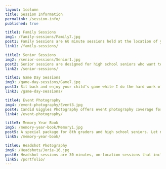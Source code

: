 ```yaml
---
layout: 1column
title: Session Information
permalink: /session-info/
published: true

title1: Family Sessions
img1: /family-sessions/Family7.jpg
post1: Family Sessions are 60 minute sessions held at the location of your choice where I will capture a mixture of portraits and candid shots of your family together. 
link1: /family-sessions/

title2: Senior Sessions
img2: /senior-sessions/Senior1.jpg
post2: Senior sessions are designed for high school seniors who want to show off their accomplishments with high-quality imagery. I will assist in choosing a location, planning outfits, designing your image displays, and customizing your ordering session.
link2: /senior-sessions/

title3: Game Day Sessions
img3: /game-day-sessions/Game7.jpg
post3: Sit back and enjoy your child’s game while I do the hard work of capturing all the action and highlights. At Game Day Sessions I will photograph your child and their team interactions for the duration of the game.
link3: /game-day-sessions/

title4: Event Photography
img4: /event-photography/Event3.jpg
post4: Candid Giggles Photography offers event photography coverage for events up to 4 hours. Every detail will be captured- from the cake to the smiling faces of your guests. The perfect way to remember your special event is with a custom photo book, which is included in two of the three packages.
link4: /event-photography/

title5: Memory Year Book
img5: /memory-year-book/Memory1.jpg
post5: A special package for 8th graders and high school seniors. Let me do the shutter snapping while you enjoy your son or daughter’s most memorable events of the school year. A “memory year book” is perfect for busy parents who want to save time, receive high quality images, and be captured in the memory as well.
link5: /memory-year-book/

title6: Headshot Photography
img6: /Headshots/Jorie-16.jpg
post6: Headshot sessions are 30 minutes, on-location sessions that include 5 digital images. If needed for an office staff, the price includes up to 5 people (1 headshot pose each) and will also a group shot, if desired. $20 per additional person. Location can be outdoor, in office, or with a white or black background.
link5: /portfolio/
---
```

